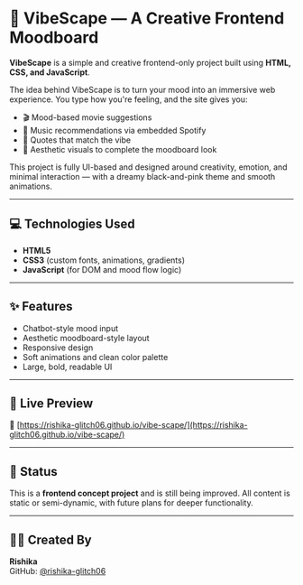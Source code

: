 # 🌌 VibeScape — A Creative Frontend Moodboard

**VibeScape** is a simple and creative frontend-only project built using **HTML, CSS, and JavaScript**.

The idea behind VibeScape is to turn your mood into an immersive web experience. You type how you're feeling, and the site gives you:

- 🎬 Mood-based movie suggestions  
- 🎵 Music recommendations via embedded Spotify  
- 📝 Quotes that match the vibe  
- 🎨 Aesthetic visuals to complete the moodboard look

This project is fully UI-based and designed around creativity, emotion, and minimal interaction — with a dreamy black-and-pink theme and smooth animations.

---

## 💻 Technologies Used

- **HTML5**  
- **CSS3** (custom fonts, animations, gradients)  
- **JavaScript** (for DOM and mood flow logic)

---

## ✨ Features

- Chatbot-style mood input  
- Aesthetic moodboard-style layout  
- Responsive design  
- Soft animations and clean color palette  
- Large, bold, readable UI

---

## 🚀 Live Preview

🔗 [https://rishika-glitch06.github.io/vibe-scape/](https://rishika-glitch06.github.io/vibe-scape/)

---

## 📌 Status

This is a **frontend concept project** and is still being improved. All content is static or semi-dynamic, with future plans for deeper functionality.

---

## 🙋‍♀️ Created By

**Rishika**  
GitHub: [@rishika-glitch06](https://github.com/rishika-glitch06)
